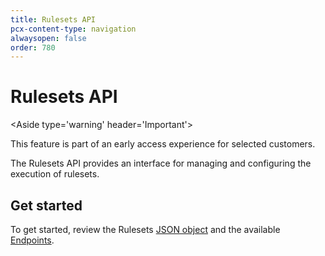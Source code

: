 ```yaml
---
title: Rulesets API
pcx-content-type: navigation
alwaysopen: false
order: 780
---
```


# Rulesets API

<Aside type='warning' header='Important'>

This feature is part of an early access experience for selected customers.

</Aside>

The Rulesets API provides an interface for managing and configuring the execution of rulesets.

## Get started

To get started, review the Rulesets [JSON object](/cf-rulesets/rulesets-api/json-object/) and the available [Endpoints](/cf-rulesets/rulesets-api/endpoints/).
